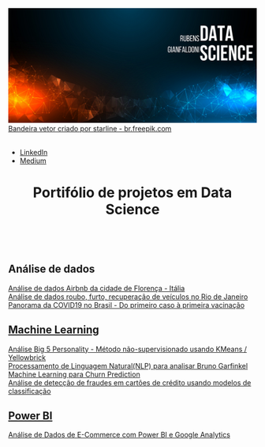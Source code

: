 <img src="banner github.png">
<a href='https://br.freepik.com/vetores/bandeira'>Bandeira vetor criado por starline - br.freepik.com</a>
<br>
<br>


* [LinkedIn](https://www.linkedin.com/in/rubensgianfaldoni/)
* [Medium](https://medium.com/@gianfaldoni)


<h1 align='center'>Portifólio de projetos em Data Science</p> <br>

## Análise de dados

<a href='https://bit.ly/32iAZXz'>Análise de dados Airbnb da cidade de Florença - Itália <br>
<a href='https://bit.ly/3pVs48t'>Análise de dados roubo, furto, recuperação de veículos no Rio de Janeiro <br>
<a href='https://bit.ly/3dyJ4gY'>Panorama da COVID19 no Brasil - Do primeiro caso à primeira vacinação <br>

## Machine Learning

<a href='https://bit.ly/3gNOyqq'>Análise Big 5 Personality - Método não-supervisionado usando KMeans / Yellowbrick <br>
<a href='https://bit.ly/3cT38dL'>Processamento de Linguagem Natural(NLP) para analisar Bruno Garfinkel <br>
<a href='https://bit.ly/3cb0pvC'>Machine Learning para Churn Prediction <br>
<a href='https://bit.ly/3g7fLST'>Análise de detecção de fraudes em cartões de crédito usando modelos de classificação <br>

  
## Power BI
<a href='https://bit.ly/3whTysd'>Análise de Dados de E-Commerce com Power BI e Google Analytics <br>
